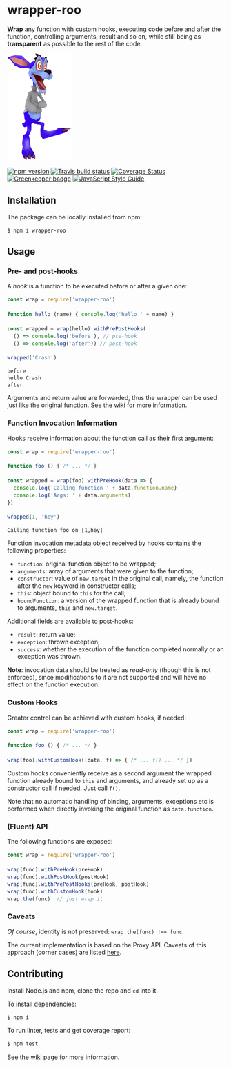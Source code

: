 # wrapper-roo
**Wrap** any function with custom hooks, executing code before and after the function, controlling arguments, result and so on, while still being as **transparent** as possible to the rest of the code.

![Ripper Roo](ripper-roo.png)

[![npm version](https://badge.fury.io/js/wrapper-roo.svg)](https://badge.fury.io/js/wrapper-roo)
[![Travis build status](https://api.travis-ci.org/LucaFranceschini/wrapper-roo.svg?branch=master)](https://travis-ci.org/LucaFranceschini/wrapper-roo)
[![Coverage Status](https://coveralls.io/repos/github/LucaFranceschini/wrapper-roo/badge.svg?branch=master)](https://coveralls.io/github/LucaFranceschini/wrapper-roo?branch=master)
[![Greenkeeper badge](https://badges.greenkeeper.io/LucaFranceschini/wrapper-roo.svg)](https://greenkeeper.io/)
[![JavaScript Style Guide](https://img.shields.io/badge/code_style-standard-brightgreen.svg)](https://standardjs.com)

## Installation
The package can be locally installed from npm:

    $ npm i wrapper-roo

## Usage

### Pre- and post-hooks
A *hook* is a function to be executed before or after a given one:
```js
const wrap = require('wrapper-roo')

function hello (name) { console.log('hello ' + name) }

const wrapped = wrap(hello).withPrePostHooks(
  () => console.log('before'), // pre-hook
  () => console.log('after')) // post-hook

wrapped('Crash')
```
```
before
hello Crash
after
```
Arguments and return value are forwarded, thus the wrapper can be used just like the original function. See the [wiki](https://github.com/LucaFranceschini/wrapper-roo/wiki/Basic-Features-&-Forwarding) for more information.

### Function Invocation Information
Hooks receive information about the function call as their first argument:
```js
const wrap = require('wrapper-roo')

function foo () { /* ... */ }

const wrapped = wrap(foo).withPreHook(data => {
  console.log('Calling function ' + data.function.name)
  console.log('Args: ' + data.arguments)
})

wrapped(1, 'hey')
```
```
Calling function foo on [1,hey]
```
Function invocation metadata object received by hooks contains the following properties:
- `function`: original function object to be wrapped;
- `arguments`: array of arguments that were given to the function;
- `constructor`: value of `new.target` in the original call, namely, the function after the `new` keyword in constructor calls;
- `this`: object bound to `this` for the call;
- `boundFunction`: a version of the wrapped function that is already bound to arguments, `this` and `new.target`.

Additional fields are available to post-hooks:
- `result`: return value;
- `exception`: thrown exception;
- `success`: whether the execution of the function completed normally or an exception was thrown.

**Note**: invocation data should be treated as *read-only* (though this is not enforced), since modifications to it are not supported and will have no effect on the function execution.

### Custom Hooks
Greater control can be achieved with custom hooks, if needed:
```js
const wrap = require('wrapper-roo')

function foo () { /* ... */ }

wrap(foo).withCustomHook((data, f) => { /* ... f() ... */ })
```
Custom hooks conveniently receive as a second argument the wrapped function already bound to `this` and arguments, and already set up as a constructor call if needed.
Just call `f()`.

Note that no automatic handling of binding, arguments, exceptions etc is performed when directly invoking the original function as `data.function`.

### (Fluent) API
The following functions are exposed:
```js
const wrap = require('wrapper-roo')

wrap(func).withPreHook(preHook)
wrap(func).withPostHook(postHook)
wrap(func).withPrePostHooks(preHook, postHook)
wrap(func).withCustomHook(hook)
wrap.the(func)  // just wrap it
```

### Caveats
*Of course*, identity is not preserved: `wrap.the(func) !== func`.

The current implementation is based on the Proxy API.
Caveats of this approach (corner cases) are listed [here](https://github.com/LucaFranceschini/wrapper-roo/issues?q=is%3Aopen+is%3Aissue+label%3Aproxies).

## Contributing
Install Node.js and npm, clone the repo and `cd` into it.

To install dependencies:
```sh
$ npm i
```

To run linter, tests and get coverage report:
```sh
$ npm test
```

See the [wiki page](https://github.com/LucaFranceschini/wrapper-roo/wiki/Contributing) for more information.
